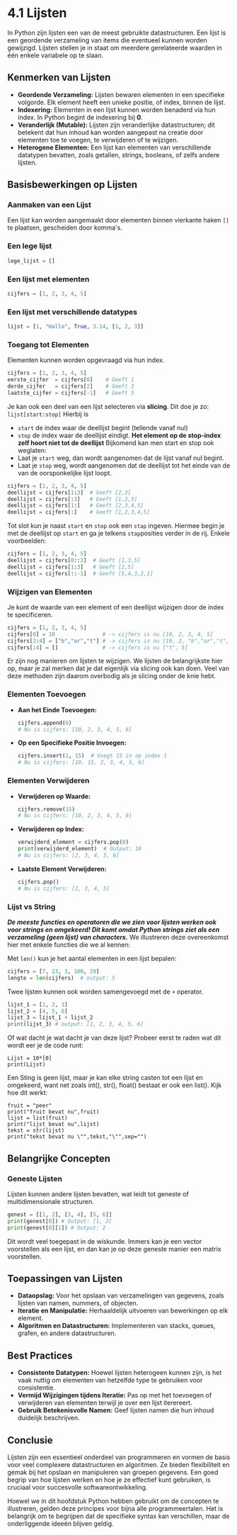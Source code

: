 # 4.1 Lijsten

In Python zijn lijsten een van de meest gebruikte datastructuren. Een lijst is een geordende verzameling van items die eventueel kunnen worden gewijzigd. Lijsten stellen je in staat om meerdere gerelateerde waarden in één enkele variabele op te slaan.

## Kenmerken van Lijsten

- **Geordende Verzameling:** Lijsten bewaren elementen in een specifieke volgorde. Elk element heeft een unieke positie, of index, binnen de lijst.
- **Indexering:** Elementen in een lijst kunnen worden benaderd via hun index. In Python begint de indexering bij **0**.
- **Veranderlijk (Mutable):** Lijsten zijn veranderlijke datastructuren; dit betekent dat hun inhoud kan worden aangepast na creatie door elementen toe te voegen, te verwijderen of te wijzigen.
- **Heterogene Elementen:** Een lijst kan elementen van verschillende datatypen bevatten, zoals getallen, strings, booleans, of zelfs andere lijsten.

## Basisbewerkingen op Lijsten

### Aanmaken van een Lijst

Een lijst kan worden aangemaakt door elementen binnen vierkante haken `[]` te plaatsen, gescheiden door komma's.


### Een lege lijst

```python
lege_lijst = []
```

### Een lijst met elementen

```python
cijfers = [1, 2, 3, 4, 5]
```

### Een lijst met verschillende datatypes

```python
lijst = [1, "Hallo", True, 3.14, [1, 2, 3]]
```

### Toegang tot Elementen

Elementen kunnen worden opgevraagd via hun index.

```python
cijfers = [1, 2, 3, 4, 5]
eerste_cijfer  = cijfers[0]    # Geeft 1
derde_cijfer   = cijfers[2]    # Geeft 3
laatste_cijfer = cijfers[-1]   # Geeft 5
```

Je kan ook een deel van een lijst selecteren via **slicing**. Dit doe je zo: `lijst[start:stop]`
Hierbij is
- `start` de index waar de deellijst begint (tellende vanaf nul)
- `stop` de index waar de deellijst eindigt. 
**Het element op de stop-index zelf hoort niet tot de deellijst**
Bijkomend kan men start en stop ook weglaten:
- Laat je `start` weg, dan wordt aangenomen dat de lijst vanaf nul begint.
- Laat je `stop` weg, wordt aangenomen dat de deellijst tot het einde van de van de oorsponkelijke lijst loopt.

```python
cijfers = [1, 2, 3, 4, 5]
deellijst = cijfers[1:3]  # Geeft [2,3]
deellijst = cijfers[:3]   # Geeft [1,2,3]
deellijst = cijfers[1:]   # Geeft [2,3,4,5]
deellijst = cijfers[:]    # Geeft [1,2,3,4,5]
```
Tot slot kun je naast `start` en `stop` ook een `stap` ingeven. Hiermee begin je met de deellijst op `start` en ga je telkens `stap`posities verder in de rij. Enkele voorbeelden:

```python
cijfers = [1, 2, 3, 4, 5]
deellijst = cijfers[0::2]  # Geeft [1,3,5]
deellijst = cijfers[1:3]   # Geeft [2,5]
deellijst = cijfers[::-1]  # Geeft [5,4,3,2,1]
```

### Wijzigen van Elementen

Je kunt de waarde van een element of een deellijst wijzigen door de index te specificeren.

```python
cijfers = [1, 2, 3, 4, 5]
cijfers[0] = 10               # -> cijfers is nu [10, 2, 3, 4, 5]
cijfers[2:4] = ["b","ar","t"] # -> cijfers is nu [10, 2, "b","ar","t", 5]
cijfers[:4] = []			  # -> cijfers is nu ["t", 5]
```

Er zijn nog manieren om lijsten te wijzigen. We lijsten de belangrijkste hier op, maar je zal merken dat je dat eigenlijk via slicing ook kan doen. Veel van deze methoden zijn daarom overbodig als je slicing onder de knie hebt.

### Elementen Toevoegen

- **Aan het Einde Toevoegen:**
  
  ```python
  cijfers.append(6)
  # Nu is cijfers: [10, 2, 3, 4, 5, 6]
  ```

- **Op een Specifieke Positie Invoegen:**
  
  ```python
  cijfers.insert(1, 15)  # Voegt 15 in op index 1
  # Nu is cijfers: [10, 15, 2, 3, 4, 5, 6]
  ```

### Elementen Verwijderen

- **Verwijderen op Waarde:**
  
  ```python
  cijfers.remove(15)
  # Nu is cijfers: [10, 2, 3, 4, 5, 6]
  ```

- **Verwijderen op Index:**
  
  ```python
  verwijderd_element = cijfers.pop(0)
  print(verwijderd_element)  # Output: 10
  # Nu is cijfers: [2, 3, 4, 5, 6]
  ```

- **Laatste Element Verwijderen:**
  
  ```python
  cijfers.pop()
  # Nu is cijfers: [2, 3, 4, 5]
  ```

### Lijst vs String

***De meeste functies en operatoren die we zien voor lijsten werken ook voor strings en omgekeerd! Dit komt omdat Python strings ziet als een verzameling (geen lijst) van characters.*** 
We illustreren deze overeenkomst hier met enkele functies die we al kennen:

Met `len()` kun je het aantal elementen in een lijst bepalen:

```python
cijfers = [7, 23, 3, 100, 29]
lengte = len(cijfers)  # output: 5
```

Twee lijsten kunnen ook worden samengevoegd met de `+` operator.

```python
lijst_1 = [1, 2, 3]
lijst_2 = [4, 5, 6]
lijst_3 = lijst_1 + lijst_2  
print(lijst_3) # output: [1, 2, 3, 4, 5, 6]
```
Of wat dacht je wat dacht je van deze lijst? 
Probeer eerst te raden wat dit wordt eer je de code runt:

<pre><code>Lijst = 10*[0]
print(Lijst)
</code></pre>

<codapi-snippet sandbox="python" editor="basic"></codapi-snippet>

Een Sting is geen lijst, maar je kan elke string casten tot een lijst en omgekeerd, want net zoals int(), str(), float() bestaat er ook een list(). Kijk hoe dit werkt:

<pre><code>fruit = "peer"
print("fruit bevat nu",fruit)
lijst = list(fruit)
print("lijst bevat nu",lijst)
tekst = str(lijst)
print("tekst bevat nu \"",tekst,"\"",sep="")
</code></pre>

<codapi-snippet sandbox="python" editor="basic"></codapi-snippet>


## Belangrijke Concepten

### Geneste Lijsten

Lijsten kunnen andere lijsten bevatten, wat leidt tot geneste of multidimensionale structuren.

```python
genest = [[1, 2], [3, 4], [5, 6]]
print(genest[0]) # Output: [1, 2]
print(genest[0][1]) # Output: 2
```

Dit wordt veel toegepast in de wiskunde. Immers kan je een vector voorstellen als een lijst, en dan kan je op deze geneste manier een matrix voorstellen.

## Toepassingen van Lijsten

- **Dataopslag:** Voor het opslaan van verzamelingen van gegevens, zoals lijsten van namen, nummers, of objecten.
- **Iteratie en Manipulatie:** Herhaaldelijk uitvoeren van bewerkingen op elk element.
- **Algoritmen en Datastructuren:** Implementeren van stacks, queues, grafen, en andere datastructuren.

## Best Practices

- **Consistente Datatypen:** Hoewel lijsten heterogeen kunnen zijn, is het vaak nuttig om elementen van hetzelfde type te gebruiken voor consistentie.
- **Vermijd Wijzigingen tijdens Iteratie:** Pas op met het toevoegen of verwijderen van elementen terwijl je over een lijst iterereert.
- **Gebruik Betekenisvolle Namen:** Geef lijsten namen die hun inhoud duidelijk beschrijven.

## Conclusie

Lijsten zijn een essentieel onderdeel van programmeren en vormen de basis voor veel complexere datastructuren en algoritmen. Ze bieden flexibiliteit en gemak bij het opslaan en manipuleren van groepen gegevens. Een goed begrip van hoe lijsten werken en hoe je ze effectief kunt gebruiken, is cruciaal voor succesvolle softwareontwikkeling.

Hoewel we in dit hoofdstuk Python hebben gebruikt om de concepten te illustreren, gelden deze principes voor bijna alle programmeertalen. Het is belangrijk om te begrijpen dat de specifieke syntax kan verschillen, maar de onderliggende ideeën blijven geldig.
